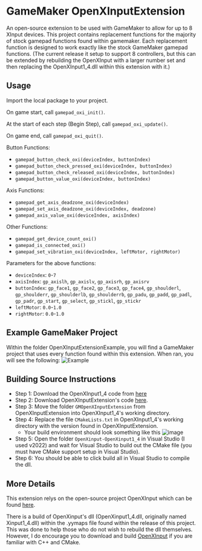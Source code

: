# GameMaker OpenXInputExtension
An open-source extension to be used with GameMaker to allow for up to 8 XInput devices. This project contains replacement functions for the majority of stock gamepad functions found within gamemaker. Each replacement function is designed to work exactly like the stock GameMaker gamepad functions. (The current release it setup to support 8 controllers, but this can be extended by rebuilding the OpenXInput with a larger number set and then replacing the OpenXInput1_4.dll within this extension with it.)

## Usage
Import the local package to your project.

On game start, call `gamepad_oxi_init()`.

At the start of each step (Begin Step), call `gamepad_oxi_update()`.

On game end, call `gamepad_oxi_quit()`.

Button Functions: 
- `gamepad_button_check_oxi(deviceIndex, buttonIndex)`
- `gamepad_button_check_pressed_oxi(deviceIndex, buttonIndex)`
- `gamepad_button_check_released_oxi(deviceIndex, buttonIndex)`
- `gamepad_button_value_oxi(deviceIndex, buttonIndex)`

Axis Functions: 
- `gamepad_get_axis_deadzone_oxi(deviceIndex)`
- `gamepad_set_axis_deadzone_oxi(deviceIndex, deadzone)`
- `gamepad_axis_value_oxi(deviceIndex, axisIndex)`
   
Other Functions:
- `gamepad_get_device_count_oxi()`
- `gamepad_is_connected_oxi()`
- `gamepad_set_vibration_oxi(deviceIndex, leftMotor, rightMotor)`

Parameters for the above functions:
- `deviceIndex`: `0`-`7`
- `axisIndex`: `gp_axislh`, `gp_axislv`, `gp_axisrh`, `gp_axisrv`
- `buttonIndex`: `gp_face1`, `gp_face2`, `gp_face3`, `gp_face4`, `gp_shoulderl`, `gp_shoulderr`, `gp_shoulderlb`, `gp_shoulderrb`, `gp_padu`, `gp_padd`, `gp_padl`, `gp_padr`, `gp_start`, `gp_select`, `gp_stickl`, `gp_stickr`
- `leftMotor`: `0.0`-`1.0`
- `rightMotor`: `0.0`-`1.0`

## Example GameMaker Project
Within the folder OpenXInputExtensionExample, you will find a GameMaker project that uses every function found within this extension. 
When ran, you will see the following:
![Example](https://github.com/andrew171717/OpenXInputExtension/assets/25375491/a532b104-965e-4d05-b421-d8f6a587caea)


## Building Source Instructions
- Step 1: Download the OpenXInput1_4 code from [here](https://github.com/Nemirtingas/OpenXinput/tree/OpenXinput1_4)
- Step 2: Download OpenXInputExtension's code [here](https://github.com/andrew171717/OpenXInputExtension/archive/refs/heads/main.zip).
- Step 3: Move the folder `GMOpenXInputExtension` from OpenXInputExtension into OpenXInput1_4's working directory.
- Step 4: Replace the file `CMakeLists.txt` in OpenXInput1_4's working directory with the version found in OpenXInputExtension.
  - Your build environment should look something like this ![image](https://github.com/andrew171717/OpenXInputExtension/assets/25375491/fd118b47-c2e5-4125-adef-1a0a14f08cd0)
- Step 5: Open the folder `OpenXinput-OpenXinput1_4` in Visual Studio (I used v2022) and wait for Visual Studio to build out the CMake file (you must have CMake support setup in Visual Studio).
- Step 6: You should be able to click build all in Visual Studio to compile the dll.

## More Details
This extension relys on the open-source project OpenXInput which can be found [here](https://github.com/Nemirtingas/OpenXinput/tree/OpenXinput1_4).

There is a build of OpenXinput's dll (OpenXinput1_4.dll, originally named Xinput1_4.dll) within the .yymaps file found within the release of this project. This was done to help those who do not wish to rebuild the dll themselves. However, I do encourage you to download and build [OpenXInput](https://github.com/Nemirtingas/OpenXinput/tree/OpenXinput1_4) if you are familiar with C++ and CMake.














